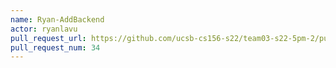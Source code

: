 ```yaml
---
name: Ryan-AddBackend
actor: ryanlavu
pull_request_url: https://github.com/ucsb-cs156-s22/team03-s22-5pm-2/pull/34
pull_request_num: 34
---
```

